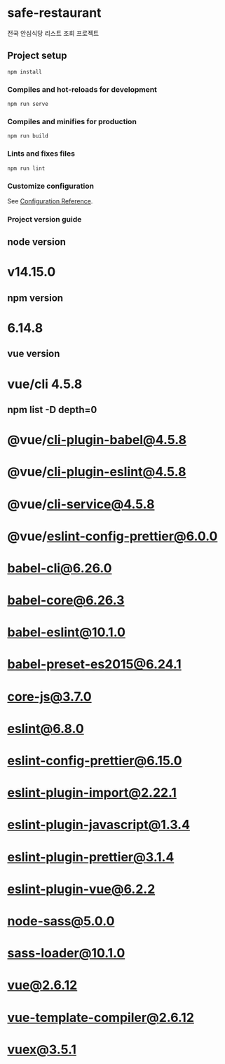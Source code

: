 # safe-restaurant
전국 안심식당 리스트 조회 프로젝트

## Project setup
```
npm install
```

### Compiles and hot-reloads for development
```
npm run serve
```

### Compiles and minifies for production
```
npm run build
```

### Lints and fixes files
```
npm run lint
```

### Customize configuration
See [Configuration Reference](https://cli.vuejs.org/config/).


### Project version guide
## node version
# v14.15.0

## npm version
# 6.14.8

## vue version
# vue/cli 4.5.8

## npm list -D depth=0
# @vue/cli-plugin-babel@4.5.8
# @vue/cli-plugin-eslint@4.5.8
# @vue/cli-service@4.5.8
# @vue/eslint-config-prettier@6.0.0
# babel-cli@6.26.0
# babel-core@6.26.3
# babel-eslint@10.1.0
# babel-preset-es2015@6.24.1
# core-js@3.7.0
# eslint@6.8.0
# eslint-config-prettier@6.15.0
# eslint-plugin-import@2.22.1
# eslint-plugin-javascript@1.3.4
# eslint-plugin-prettier@3.1.4
# eslint-plugin-vue@6.2.2
# node-sass@5.0.0
# sass-loader@10.1.0
# vue@2.6.12
# vue-template-compiler@2.6.12
# vuex@3.5.1